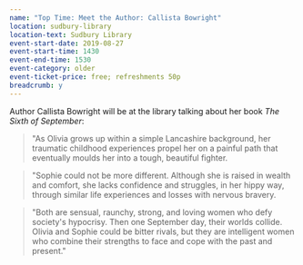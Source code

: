 ```yaml
---
name: "Top Time: Meet the Author: Callista Bowright"
location: sudbury-library
location-text: Sudbury Library
event-start-date: 2019-08-27
event-start-time: 1430
event-end-time: 1530
event-category: older
event-ticket-price: free; refreshments 50p
breadcrumb: y
---
```


Author Callista Bowright will be at the library talking about her book <cite>The Sixth of September</cite>:

> "As Olivia grows up within a simple Lancashire background, her traumatic childhood experiences propel her on a painful path that eventually moulds her into a tough, beautiful fighter.

> "Sophie could not be more different. Although she is raised in wealth and comfort, she lacks confidence and struggles, in her hippy way, through similar life experiences and losses with nervous bravery.

> "Both are sensual, raunchy, strong, and loving women who defy society's hypocrisy. Then one September day, their worlds collide. Olivia and Sophie could be bitter rivals, but they are intelligent women who combine their strengths to face and cope with the past and present."
